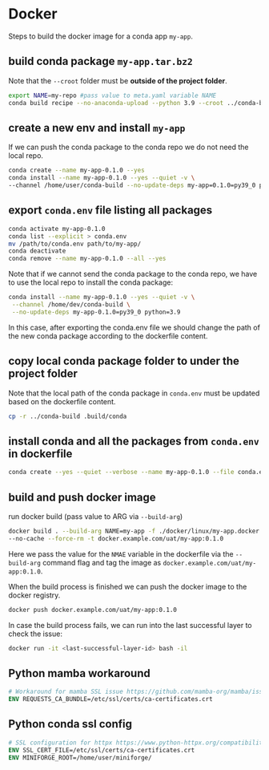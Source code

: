 # Docker

Steps to build the docker image for a conda app `my-app`.

## build conda package `my-app.tar.bz2`
Note that the `--croot` folder must be **outside of the project folder**.
```sh
export NAME=my-repo #pass value to meta.yaml variable NAME
conda build recipe --no-anaconda-upload --python 3.9 --croot ../conda-build --no-test
```

## create a new env and install `my-app`
If we can push the conda package to the conda repo we do not need the local repo.
```sh
conda create --name my-app-0.1.0 --yes
conda install --name my-app-0.1.0 --yes --quiet -v \
--channel /home/user/conda-build --no-update-deps my-app=0.1.0=py39_0 python=3.9
```

## export `conda.env` file listing all packages
```sh
conda activate my-app-0.1.0
conda list --explicit > conda.env
mv /path/to/conda.env path/to/my-app/
conda deactivate
conda remove --name my-app-0.1.0 --all --yes
```

Note that if we cannot send the conda package to the conda repo, 
we have to use the local repo to install the conda package:
```sh
conda install --name my-app-0.1.0 --yes --quiet -v \
 --channel /home/dev/conda-build \
 --no-update-deps my-app-0.1.0=py39_0 python=3.9
```
In this case, after exporting the conda.env file we should change the path of the new conda package according to the dockerfile content.

## copy local conda package folder to under the project folder
Note that the local path of the conda package in `conda.env` must be updated based on the dockerfile content.
```sh
cp -r ../conda-build .build/conda
```

## install conda and all the packages from `conda.env` in dockerfile 
```sh
conda create --yes --quiet --verbose --name my-app-0.1.0 --file conda.env && conda-clean
```

## build and push docker image
run docker build (pass value to ARG via `--build-arg`)
```sh
docker build . --build-arg NAME=my-app -f ./docker/linux/my-app.docker \
--no-cache --force-rm -t docker.example.com/uat/my-app:0.1.0
```
Here we pass the value for the `NMAE` variable in the dockerfile via the `--build-arg` command flag 
and tag the image as `docker.example.com/uat/my-app:0.1.0`. 

When the build process is finished we can push the docker image to the docker registry.
```sh
docker push docker.example.com/uat/my-app:0.1.0
```

In case the build process fails, we can run into the last successful layer to check the issue:
```sh
docker run -it <last-successful-layer-id> bash -il
```

## Python mamba workaround
```dockerfile
# Workaround for mamba SSL issue https://github.com/mamba-org/mamba/issues/628
ENV REQUESTS_CA_BUNDLE=/etc/ssl/certs/ca-certificates.crt
```

## Python conda ssl config
```dockerfile
# SSL configuration for httpx https://www.python-httpx.org/compatibility/#ssl-configuration
ENV SSL_CERT_FILE=/etc/ssl/certs/ca-certificates.crt
ENV MINIFORGE_ROOT=/home/user/miniforge/
```
